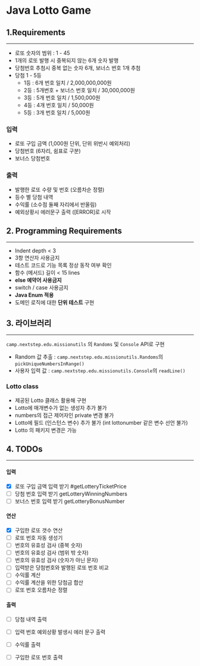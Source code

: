 
Java Lotto Game
===============
## 1.Requirements
-------------------------

* 로또 숫자의 범위 : 1 - 45
* 1개의 로또 발행 시 중복되지 않는 6개 숫자 발행
* 당첨번호 추첨시 중복 없는 숫자 6개, 보너스 번호 1개 추첨
* 당첨 1 - 5등
  + 1등 : 6개 번호 일치 / 2,000,000,000원
  + 2등 : 5개번호 + 보너스 번호 일치 / 30,000,000원
  + 3등 : 5개 번호 일치 / 1,500,000원
  + 4등 : 4개 번호 일치 / 50,000원
  + 5등 : 3개 번호 일치 / 5,000원

### 입력
* 로또 구입 금액 (1,000원 단위, 단위 위반시 예외처리)
* 당첨번호 (6자리, 쉼표로 구분)
* 보너스 당첨번호

### 출력
* 발행한 로또 수량 및 번호 (오름차순 정렬)
* 등수 별 당첨 내역
* 수익률 (소수점 둘째 자리에서 반올림)
* 예외상황시 에러문구 출력 ([ERROR]로 시작

## 2. Programming Requirements

------------------------------------
* Indent depth < 3
* 3항 연산자 사용금지
* 테스트 코드로 기능 목록 정상 동작 여부 확인
* 함수 (메서드) 길이 < 15 lines
* **else 예약어 사용금지**
* switch / case 사용금지
* **Java Enum 적용**
* 도메인 로직에 대한 **단위 테스트** 구현

## 3. 라이브러리 

-----------------
```camp.nextstep.edu.missionutils``` 의 ```Randoms``` 및 ```Console```  API로 구현
* Random 값 추출 : ```camp.nextstep.edu.missionutils.Randoms```의 ```pickUniqueNumbersInRange()```
* 사용자 입력 값 : ```camp.nextstep.edu.missionutils.Console```의 ```readLine()```

<h3> Lotto class </h3>

* 제공된 Lotto 클래스 활용해 구현
* Lotto에 매개변수가 없는 생성자 추가 불가 
* numbers의 접근 제어자인 private 변경 불가
* Lotto에 필드 (인스턴스 변수) 추가 불가 (int lottonumber 같은 변수 선언 불가)
* Lotto 의 패키지 변경은 가능

##  4. TODOs

------------------
#### **입력**

* [X] 로또 구입 금액 입력 받기   #getLotteryTicketPrice
* [ ] 당첨 번호 입력 받기   getLotteryWinningNumbers
* [ ] 보너스 번호 입력 받기 getLotteryBonusNumber

#### **연산**

* [X] 구입한 로또 갯수 연산   
* [ ] 로또 번호 자동 생성기   
* [ ] 번호의 유효성 검사 (중복 숫자)   
* [ ] 번호의 유효성 검사 (범위 밖 숫자)   
* [ ] 번호의 유효성 검사 (숫자가 아닌 문자)   
* [ ] 입력받은 당첨번호와 발행된 로또 번호 비교   
* [ ] 수익률 계산   
* [ ] 수익률 계산을 위한 당첨금 합산   
* [ ] 로또 번호 오름차순 정렬

#### **출력**
* [ ] 당첨 내역 출력   
* [ ] 입력 번호 예외상황 발생시 에러 문구 출력  
* [ ] 수익률 출력   
* [ ] 구입한 로또 번호 출력


